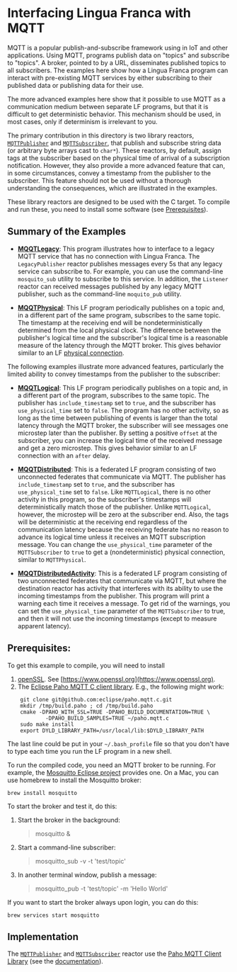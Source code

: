 # Interfacing Lingua Franca with MQTT

MQTT is a popular publish-and-subscribe framework using in IoT and other applications. Using MQTT, programs publish data on "topics" and subscribe to "topics". A broker, pointed to by a URL, disseminates published topics to all subscribers. The examples here show how a Lingua Franca program can interact with pre-existing MQTT services by either subscribing to their published data or publishing data for their use.

The more advanced examples here show that it possible to use MQTT as a communication medium between separate LF programs, but that it is difficult to get deterministic behavior. This mechanism should be used, in most cases, only if determinism is irrelevant to you.

The primary contribution in this directory is two library reactors, [`MQTTPublisher`](https://github.com/lf-lang/examples-lingua-franca/blob/main/C/src/MQTT/lib/MQTTPublisher.lf) and [`MQTTSubscriber`](https://github.com/lf-lang/examples-lingua-franca/blob/main/C/src/MQTT/lib/MQTTSubscriber.lf), that publish and subscribe string data (or arbitrary byte arrays cast to `char*`). These reactors, by default, assign tags at the subscriber based on the physical time of arrival of a subscription notification. However, they also provide a more advanced feature that can, in some circumstances, convey a timestamp from the publisher to the subscriber.  This feature should not be used without a thorough understanding the consequences, which are illustrated in the examples. 

These library reactors are designed to be used with the C target. To compile and run these, you need to install some software (see [Prerequisites](#prerequisites)). 

## Summary of the Examples

* **[MQQTLegacy](https://github.com/lf-lang/examples-lingua-franca/blob/main/C/src/MQTT/MQTTLegacy.lf)**: This program illustrates how to interface to a legacy MQTT service that has no connection with Lingua Franca. The `LegacyPublisher` reactor publishes messages every 5s that any legacy service can subscribe to. For example, you can use the command-line `mosquito_sub` utility to subscribe to this service. In addition, the `Listener` reactor can received messages published by any legacy MQTT publisher, such as the command-line `moquito_pub` utility.

* **[MQQTPhysical](https://github.com/lf-lang/examples-lingua-franca/blob/main/C/src/MQTT/MQTTPhysical.lf)**: This LF program periodically publishes on a topic and, in a different part of the same program, subscribes to the same topic. The timestamp at the receiving end will be nondeterministically determined from the local physical clock. The difference between the publisher's logical time and the subscriber's logical time is a reasonable measure of the latency through the MQTT broker. This gives behavior similar to an LF [physical connection](https://www.lf-lang.org/docs/handbook/composing-reactors?target=c#physical-connections).

The following examples illustrate more advanced features, particularly the limited ability to convey timestamps from the publisher to the subscriber:

* **[MQQTLogical](https://github.com/lf-lang/examples-lingua-franca/blob/main/C/src/MQTT/MQTTLogical.lf)**: This LF program periodically publishes on a topic and, in a different part of the program, subscribes to the same topic. The publisher has `include_timestamp` set to `true`, and the subscriber has `use_physical_time` set to `false`. The program has no other activity, so as long as the time between publishing of events is larger than the total latency through the MQTT broker, the subscriber will see messages one microstep later than the publisher.  By setting a positive `offset` at the subscriber, you can increase the logical time of the received message and get a zero microstep. This gives behavior similar to an LF connection with an `after` delay.


* **[MQQTDistributed](https://github.com/lf-lang/examples-lingua-franca/blob/main/C/src/MQTT/MQTTDistributed.lf)**: This is a federated LF program consisting of two unconnected federates that communicate via MQTT. The publisher has `include_timestamp` set to `true`, and the subscriber has `use_physical_time` set to `false`.  Like `MQTTLogical`, there is no other activity in this program, so the subscriber's timestamps will deterministically match those of the publisher. Unlike `MQTTLogical`, however, the microstep will be zero at the subscriber end. Also, the tags will be deterministic at the receiving end regardless of the communication latency because the receiving federate has no reason to advance its logical time unless it receives an MQTT subscription message. You can change the `use_physical_time` parameter of the `MQTTSubscriber` to `true` to get a (nondeterministic) physical connection, similar to `MQTTPhysical`. 

* **[MQQTDistributedActivity](https://github.com/lf-lang/examples-lingua-franca/blob/main/C/src/MQTT/MQQTDistributedActivity)**: This is a federated LF program consisting of two unconnected federates that communicate via MQTT, but where the destination reactor has activity that interferes with its ability to use the incoming timestamps from the publisher.  This program will print a warning each time it receives a message. To get rid of the warnings, you can set the `use_physical_time` parameter of the `MQTTSubscriber` to true, and then it will not use the incoming timestamps (except to measure apparent latency).

## Prerequisites:

To get this example to compile, you will need to install

1. [openSSL](https://github.com/openssl/openssl.git). See [https://www.openssl.org](https://www.openssl.org).
2. The [Eclipse Paho MQTT C client library](https://github.com/eclipse/paho.mqtt.c). E.g., the following might work:

```shell
    git clone git@github.com:eclipse/paho.mqtt.c.git
    mkdir /tmp/build.paho ; cd /tmp/build.paho
    cmake -DPAHO_WITH_SSL=TRUE -DPAHO_BUILD_DOCUMENTATION=TRUE \
    		-DPAHO_BUILD_SAMPLES=TRUE ~/paho.mqtt.c
    sudo make install
    export DYLD_LIBRARY_PATH=/usr/local/lib:$DYLD_LIBRARY_PATH
```

The last line could be put in your `~/.bash_profile` file so that you don't have to type each time you run the LF program in a new shell.

To run the compiled code, you need an MQTT broker to be running. For example, the [Mosquitto Eclipse project](https://mosquitto.org/download/) provides one. On a Mac, you can use homebrew to install the Mosquitto broker:

    brew install mosquitto

To start the broker and test it, do this:

1. Start the broker in the background:

    > mosquitto &
    
2. Start a command-line subscriber:

    > mosquitto_sub -v -t 'test/topic'
    
3. In another terminal window, publish a message:

    > mosquitto_pub -t 'test/topic' -m 'Hello World'

If you want to start the broker always upon login, you can do this:

```
brew services start mosquitto
```

## Implementation

The [`MQTTPublisher`](https://github.com/lf-lang/examples-lingua-franca/blob/main/C/src/MQTT/lib/MQTTPublisher.lf) and [`MQTTSubscriber`](https://github.com/lf-lang/examples-lingua-franca/blob/main/C/src/MQTT/lib/MQTTSubscriber.lf) reactor use the [Paho MQTT Client Library](https://github.com/eclipse/paho.mqtt.c) (see the [documentation](https://www.eclipse.org/paho/files/mqttdoc/MQTTClient/html/_m_q_t_t_client_8h.html)).
